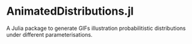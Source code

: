 # AnimatedDistributions.jl
A Julia package to generate GIFs illustration probabilitistic distributions under different parameterisations.
